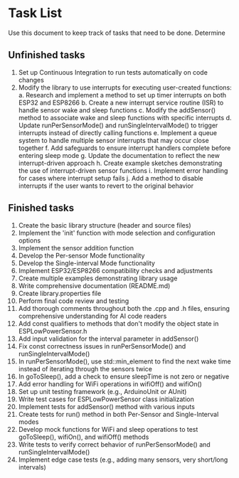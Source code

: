 # Task List
Use this document to keep track of tasks that need to be done. Determine 

## Unfinished tasks
1. Set up Continuous Integration to run tests automatically on code changes
2. Modify the library to use interrupts for executing user-created functions:
    a. Research and implement a method to set up timer interrupts on both ESP32 and ESP8266
    b. Create a new interrupt service routine (ISR) to handle sensor wake and sleep functions
    c. Modify the addSensor() method to associate wake and sleep functions with specific interrupts
    d. Update runPerSensorMode() and runSingleIntervalMode() to trigger interrupts instead of directly calling functions
    e. Implement a queue system to handle multiple sensor interrupts that may occur close together
    f. Add safeguards to ensure interrupt handlers complete before entering sleep mode
    g. Update the documentation to reflect the new interrupt-driven approach
    h. Create example sketches demonstrating the use of interrupt-driven sensor functions
    i. Implement error handling for cases where interrupt setup fails
    j. Add a method to disable interrupts if the user wants to revert to the original behavior

## Finished tasks
1. Create the basic library structure (header and source files)
2. Implement the 'init' function with mode selection and configuration options
3. Implement the sensor addition function
4. Develop the Per-sensor Mode functionality
5. Develop the Single-interval Mode functionality
6. Implement ESP32/ESP8266 compatibility checks and adjustments
7. Create multiple examples demonstrating library usage
8. Write comprehensive documentation (README.md)
9. Create library.properties file
10. Perform final code review and testing
11. Add thorough comments throughout both the .cpp and .h files, ensuring comprehensive understanding for AI code readers
12. Add const qualifiers to methods that don't modify the object state in ESPLowPowerSensor.h
13. Add input validation for the interval parameter in addSensor()
14. Fix const correctness issues in runPerSensorMode() and runSingleIntervalMode()
15. In runPerSensorMode(), use std::min_element to find the next wake time instead of iterating through the sensors twice
16. In goToSleep(), add a check to ensure sleepTime is not zero or negative
17. Add error handling for WiFi operations in wifiOff() and wifiOn()
18. Set up unit testing framework (e.g., ArduinoUnit or AUnit)
19. Write test cases for ESPLowPowerSensor class initialization
20. Implement tests for addSensor() method with various inputs
21. Create tests for run() method in both Per-Sensor and Single-Interval modes
22. Develop mock functions for WiFi and sleep operations to test goToSleep(), wifiOn(), and wifiOff() methods
23. Write tests to verify correct behavior of runPerSensorMode() and runSingleIntervalMode()
24. Implement edge case tests (e.g., adding many sensors, very short/long intervals)